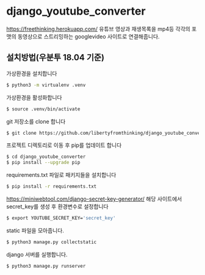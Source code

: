 # django_youtube_converter

https://freethinking.herokuapp.com/
유튜브 영상과 재생목록을 mp4등 각각의 포맷의 동영상으로 스트리밍하는 googlevideo 사이트로 연결해줍니다. 

## 설치방법(우분투 18.04 기준)
가상환경을 설치합니다
```sh
$ python3 -m virtualenv .venv
```

가상환경을 활성화합니다
```sh
$ source .venv/bin/activate
```

git 저장소를 clone 합니다
```sh
$ git clone https://github.com/libertyfromthinking/django_youtube_converter.git 
```

프로젝트 디렉토리로 이동 후 pip를 업데이트 합니다
```sh
$ cd django_youtube_converter
$ pip install --upgrade pip 
```

requirements.txt 파일로 패키지들을 설치합니다
```sh
$ pip install -r requirements.txt
```

https://miniwebtool.com/django-secret-key-generator/
해당 사이트에서 secret_key를 생성 후 환경변수로 설정합니다
```sh
$ export YOUTUBE_SECRET_KEY='secret_key'
```

static 파일을 모아줍니다.
```sh
$ python3 manage.py collectstatic
```

django 서버를 실행합니다.
```sh
$ python3 manage.py runserver
```
